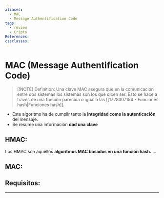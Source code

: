 ```yaml
---
aliases:
  - MAC
  - Message Authentification Code
tags:
  - review
  - Cripto
References: 
cssclasses:
---
```

# MAC (Message Authentification Code)

> [!NOTE] Definition: 
> Una clave MAC asegura que en la comunicación entre dos sistemas los sistemas son los que dicen ser. Esto se hace a través de una función parecida o igual a las [[1728307154 - Funciones hash|Funciones hash]]. 

+ Este algoritmo ha de cumplir tanto la **integridad como la autenticación** del mensaje.
+ Se resume una información **dad una clave**
## HMAC:
Los HMAC son aquellos **algoritmos MAC basados en una función hash.**
…


## MAC:

## Requisitos:


***
